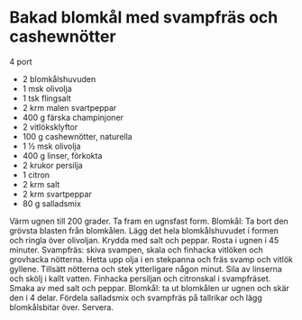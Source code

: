 # Bakad blomkål med svampfräs och cashewnötter

4 port

 - 2 blomkålshuvuden
 - 1 msk olivolja
 - 1 tsk flingsalt
 - 2 krm malen svartpeppar
 - 400 g färska champinjoner
 - 2 vitlöksklyftor
 - 100 g cashewnötter, naturella
 - 1 ½ msk olivolja
 - 400 g linser, förkokta
 - 2 krukor persilja
 - 1 citron
 - 2 krm salt
 - 2 krm svartpeppar
 - 80 g salladsmix

Värm ugnen till 200 grader. Ta fram en ugnsfast form. Blomkål: Ta bort den grövsta blasten från blomkålen. Lägg det hela blomkålshuvudet i formen och ringla över olivoljan. Krydda med salt och peppar. Rosta i ugnen i 45 minuter. Svampfräs: skiva svampen, skala och finhacka vitlöken och grovhacka nötterna. Hetta upp olja i en stekpanna och fräs svamp och vitlök gyllene. Tillsätt nötterna och stek ytterligare någon minut. Sila av linserna och skölj i kallt vatten. Finhacka persiljan och citronskal i svampfräset. Smaka av med salt och peppar. Blomkål: ta ut blomkålen ur ugnen och skär den i 4 delar. Fördela salladsmix och svampfräs på tallrikar och lägg blomkålsbitar över. Servera.

